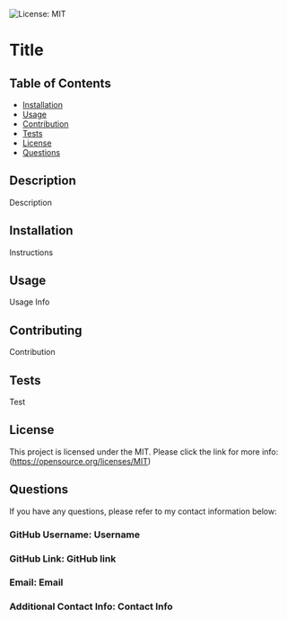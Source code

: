 
  ![License: MIT](https://img.shields.io/badge/License-MIT-yellow.svg)
  # Title
 
  ## Table of Contents

  - [Installation](#installation)
  - [Usage](#usage)
  - [Contribution](#contribution)
  - [Tests](#tests)
  - [License](#license)
  - [Questions](#questions)
  ## Description
Description

  ## Installation
Instructions

  ## Usage
Usage Info

  ## Contributing
Contribution

  ## Tests
Test

  ## License
This project is licensed under the MIT.
      Please click the link for more info: (https://opensource.org/licenses/MIT)

  ## Questions

  If you have any questions, please refer to my contact information below:

  ### GitHub Username: Username

  ### GitHub Link: GitHub link

  ### Email: Email

  ### Additional Contact Info: Contact Info

